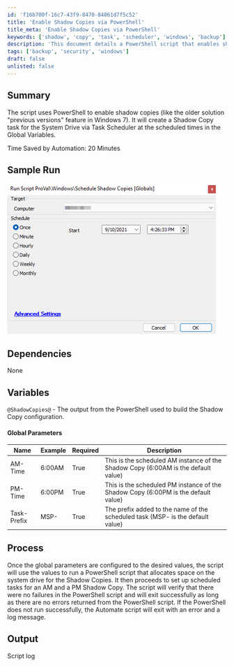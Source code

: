 ```yaml
---
id: 'f16b700f-16c7-43f9-8470-84861d7f5c52'
title: 'Enable Shadow Copies via PowerShell'
title_meta: 'Enable Shadow Copies via PowerShell'
keywords: ['shadow', 'copy', 'task', 'scheduler', 'windows', 'backup']
description: 'This document details a PowerShell script that enables shadow copies on the system drive by creating a scheduled task through Task Scheduler. It provides configuration parameters and outlines the process for setting up the script to automate shadow copy tasks at specified times.'
tags: ['backup', 'security', 'windows']
draft: false
unlisted: false
---
```

## Summary

The script uses PowerShell to enable shadow copies (like the older solution "previous versions" feature in Windows 7). It will create a Shadow Copy task for the System Drive via Task Scheduler at the scheduled times in the Global Variables.

Time Saved by Automation: 20 Minutes

## Sample Run

![Sample Run](../../../static/img/Shadow-Copy---Schedule-Shadow-Copies/image_1.png)

## Dependencies

None

## Variables

`@ShadowCopies@` - The output from the PowerShell used to build the Shadow Copy configuration.

#### Global Parameters

| Name         | Example  | Required | Description                                                                                         |
|--------------|----------|----------|-----------------------------------------------------------------------------------------------------|
| AM-Time      | 6:00AM   | True     | This is the scheduled AM instance of the Shadow Copy (6:00AM is the default value)                |
| PM-Time      | 6:00PM   | True     | This is the scheduled PM instance of the Shadow Copy (6:00PM is the default value)                |
| Task-Prefix  | MSP-     | True     | The prefix added to the name of the scheduled task (MSP- is the default value)                    |

## Process

Once the global parameters are configured to the desired values, the script will use the values to run a PowerShell script that allocates space on the system drive for the Shadow Copies. It then proceeds to set up scheduled tasks for an AM and a PM Shadow Copy. The script will verify that there were no failures in the PowerShell script and will exit successfully as long as there are no errors returned from the PowerShell script. If the PowerShell does not run successfully, the Automate script will exit with an error and a log message.

## Output

Script log












